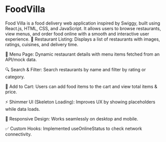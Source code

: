 # FoodVilla
Food Villa is a food delivery web application inspired by Swiggy, built using React.js, HTML, CSS, and JavaScript. It allows users to browse restaurants, view menus, and order food online with a smooth and interactive user experience.
🏪 Restaurant Listing: Displays a list of restaurants with images, ratings, cuisines, and delivery time.

🍔 Menu Page: Dynamic restaurant details with menu items fetched from an API/mock data.

🔍 Search & Filter: Search restaurants by name and filter by rating or category.

🛒 Add to Cart: Users can add food items to the cart and view total items & price.

⚡ Shimmer UI (Skeleton Loading): Improves UX by showing placeholders while data loads.

📱 Responsive Design: Works seamlessly on desktop and mobile.

✅ Custom Hooks: Implemented useOnlineStatus to check network connectivity.
